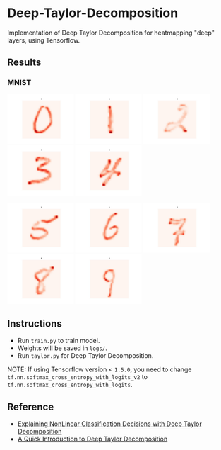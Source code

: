 # Deep-Taylor-Decomposition
Implementation of Deep Taylor Decomposition for heatmapping "deep" layers, using Tensorflow.

## Results

### MNIST
<p float="left">
  <img src="results/0.jpg" width="150" />
  <img src="results/1.jpg" width="150" /> 
  <img src="results/2.jpg" width="150" />
  <img src="results/3.jpg" width="150" />
  <img src="results/4.jpg" width="150" />
</p>
<p float="left">
  <img src="results/5.jpg" width="150" />
  <img src="results/6.jpg" width="150" /> 
  <img src="results/7.jpg" width="150" />
  <img src="results/8.jpg" width="150" />
  <img src="results/9.jpg" width="150" />
</p>

## Instructions

* Run `train.py` to train model. 
* Weights will be saved in `logs/`. 
* Run `taylor.py` for Deep Taylor Decomposition.

NOTE: If using Tensorflow version < `1.5.0`, you need to change 
`tf.nn.softmax_cross_entropy_with_logits_v2` to `tf.nn.softmax_cross_entropy_with_logits`.


## Reference
* [Explaining NonLinear Classification Decisions with Deep Taylor Decomposition](https://arxiv.org/abs/1512.02479)
* [A Quick Introduction to Deep Taylor Decomposition](http://heatmapping.org/deeptaylor/)
